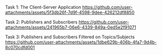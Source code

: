 Task 1: The Client-Server Application
https://github.com/user-attachments/assets/5f3db26f-7d9f-4598-9dee-426212df8850

Task 2: Publishers and Subscribers
https://github.com/user-attachments/assets/241965b7-06e6-4339-849a-0ed5e2f91071

Task 3: Publishers and Subscribers Filtered on Topics/Subjects
https://github.com/user-attachments/assets/1dbe629b-406b-4fa7-9d4b-8c070cdfd001

